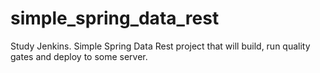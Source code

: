 # simple_spring_data_rest
Study Jenkins. Simple Spring Data Rest project that will build, run quality gates and deploy to some server.
